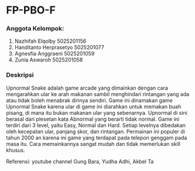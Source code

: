 # FP-PBO-F
### Anggota Kelompok:
1. Nazhifah Elqolby 5025201156
2. Handitanto Herprasetyo 5025201077
3. Agnesfia Anggraeni 5025201059
4. Zunia Aswaroh 5025201058

### Deskripsi
Upnormal Snake adalah game arcade yang dimainkan dengan cara mengarahkan ular ke arah makanan sambil menghindari rintangan yang ada atau tidak boleh menabrak dirinya sendiri. Game ini dinamakan game Upnormal Snake karena ular di game ini diarahkan untuk memakan buah pisang, di mana itu bukan makanan ular yang sebenarnya. Upnormal di sini berasal dari plesetan kata Abnormal yang berarti tidak normal. Game ini terdiri dari 3 level, yaitu Easy, Normal dan Hard. Setiap levelnya dibedakan oleh kecepatan ular, panjang skor, dan rintangan. Permainan ini populer di tahun 2000 an karena ini game yang terdapat pada telepon genggam pada masa itu. Cara memainkannya sangat mudah dan tidak memerlukan skill khusus.

Referensi: youtube channel Gung Bara, Yudha Adhi, Akbel Ta
